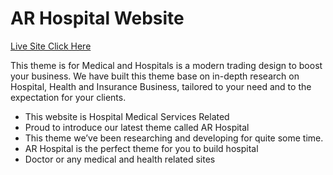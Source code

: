 # AR Hospital Website
  
<a href="https://arhospital-react.web.app/" target="_blank" rel="noopener noreferrer">Live Site Click Here </a>

<p>This theme is for Medical and Hospitals is a modern trading design to boost your business. We have built this theme base on in-depth research on Hospital, Health and Insurance Business, tailored to your need and to the expectation for your clients.</p>

<ul>
  <li>This website is Hospital Medical Services Related</li>
  <li>Proud to introduce our latest theme called AR Hospital</li>
  <li>This theme we’ve been researching and developing for quite some time.</li>
  <li>AR Hospital is the perfect theme for you to build hospital</li>
  <li>Doctor or any medical and health related sites</li>
</ul>
